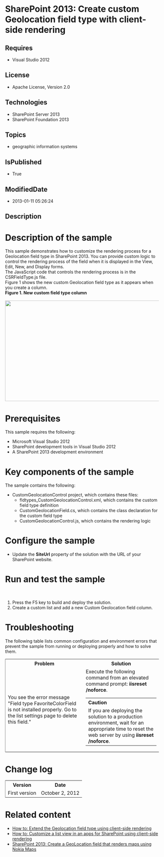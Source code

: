 # SharePoint 2013: Create custom Geolocation field type with client-side rendering
## Requires
* Visual Studio 2012
## License
* Apache License, Version 2.0
## Technologies
* SharePoint Server 2013
* SharePoint Foundation 2013
## Topics
* geographic information systems
## IsPublished
* True
## ModifiedDate
* 2013-01-11 05:26:24
## Description

<div id="mainSection">
<div id="mainBody">
<div class="introduction">
<div>
<div>
<div id="mainBody">
<div class="introduction">
<h1 class="heading">Description of the sample</h1>
<div class="section" id="sectionSection0">
<div>This sample demonstrates how to customize the rendering process for a Geolocation field type in SharePoint 2013. You can provide custom logic to control the rendering process of the field when it is displayed in the View, Edit, New, and Display forms.</div>
<div>The JavaScript code that controls the rendering process is in the CSRFieldType.js file.</div>
<div>Figure 1 shows the new custom Geolocation field type as it appears when you create a column.</div>
<div></div>
<div><strong>Figure 1. New custom field type column</strong></div>
<br>
<img id="68576" src="http://i1.code.msdn.s-msft.com/sharepoint-2013-create-eb30a620/image/file/68576/1/fig1.png" alt="" width="565" height="328"></div>
</div>
</div>
</div>
<h1 class="heading">Prerequisites</h1>
<div class="section" id="sectionSection1">
<div>This sample requires the following:</div>
<ul>
<li>
<div>Microsoft Visual Studio 2012</div>
</li><li>
<div>SharePoint development tools in Visual Studio 2012</div>
</li><li>
<div>A SharePoint 2013 development environment</div>
</li></ul>
</div>
<h1 class="heading">Key components of the sample</h1>
<div class="section" id="sectionSection2">
<div>The sample contains the following:</div>
<ul>
<li>
<div>CustomGeolocationControl project, which contains these files:</div>
<ul>
<li>
<div>fldtypes_CustomGeolocationControl.xml, which contains the custom field type definition</div>
</li><li>
<div>CustomGeolocationField.cs, which contains the class declaration for the custom field type</div>
</li><li>
<div>CustomGeolocationControl.js, which contains the rendering logic</div>
</li></ul>
</li></ul>
</div>
<h1 class="heading">Configure the sample</h1>
<div class="section" id="sectionSection3">
<ul>
<li>
<div>Update the <strong>SiteUrl</strong> property of the solution with the URL of your SharePoint website.</div>
</li></ul>
</div>
<h1 class="heading">Run and test the sample</h1>
<div class="section" id="sectionSection4">
<div>&nbsp;</div>
<ol>
<li>
<div>Press the F5 key to build and deploy the solution.</div>
</li><li>
<div>Create a custom list and add a new Custom Geolocation field column.</div>
</li></ol>
</div>
<h1 class="heading">Troubleshooting</h1>
<div class="section" id="sectionSection5">
<div>The following table lists common configuration and environment errors that prevent the sample from running or deploying properly and how to solve them.</div>
<div class="caption"></div>
<div class="tableSection">
<table cellspacing="2" cellpadding="5" width="50%" frame="lhs">
<tbody>
<tr>
<th>
<div>Problem</div>
</th>
<th>
<div>Solution</div>
</th>
</tr>
<tr>
<td>
<div>You see the error message &quot;Field type FavoriteColorField is not installed properly. Go to the list settings page to delete this field.&quot;</div>
</td>
<td>
<div>Execute the following command from an elevated command prompt: <strong>iisreset /noforce</strong>.</div>
<div class="alert">
<table cellspacing="0" cellpadding="0" width="100%">
<tbody>
<tr>
<th align="left"><strong>Caution</strong></th>
</tr>
<tr>
<td>
<div>If you are deploying the solution to a production environment, wait for an appropriate time to reset the web server by using
<strong>iisreset /noforce</strong>.</div>
</td>
</tr>
</tbody>
</table>
</div>
</td>
</tr>
</tbody>
</table>
</div>
</div>
<h1 class="heading">Change log</h1>
<div class="section" id="sectionSection6">
<div class="caption"></div>
<div class="tableSection">
<table cellspacing="2" cellpadding="5" width="50%" frame="lhs">
<tbody>
<tr>
<th>
<div>Version</div>
</th>
<th>
<div>Date</div>
</th>
</tr>
<tr>
<td>
<div>First version</div>
</td>
<td>
<div>October 2, 2012</div>
</td>
</tr>
</tbody>
</table>
</div>
</div>
<h1 class="heading">Related content</h1>
</div>
<div class="section" id="sectionSection7">
<ul>
<li>
<div><a href="http://msdn.microsoft.com/library/7360633a-a7cf-4194-8bbd-8dd7c323e80b.aspx" target="_blank">How to: Extend the Geolocation field type using client-side rendering</a></div>
</li><li>
<div><a href="http://msdn.microsoft.com/en-us/library/8d5cabb2-70d0-46a0-bfe0-9e21f8d67d86" target="_blank">How to: Customize a list view in an apps for SharePoint using client-side rendering</a></div>
</li><li>
<div><a href="http://code.msdn.microsoft.com/SharePoint-2013-Create-a-d9a91551" target="_blank">SharePoint 2013: Create a GeoLocation field that renders maps using Nokia Maps</a></div>
</li></ul>
</div>
</div>
</div>
</div>
